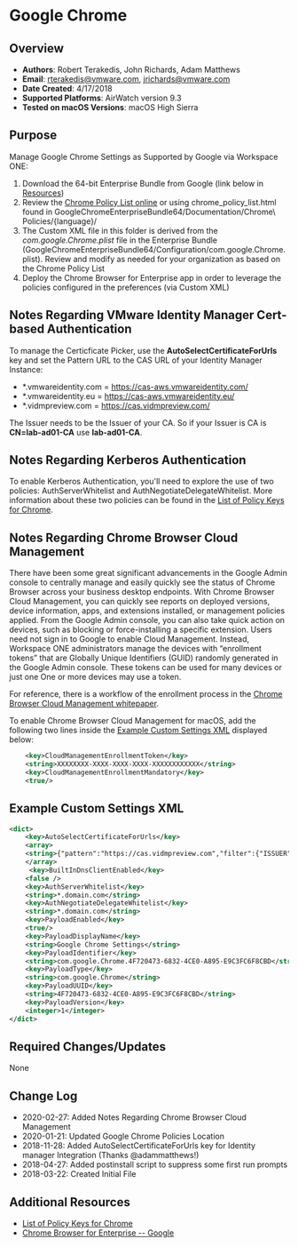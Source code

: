 # Google Chrome

## Overview

- **Authors**: Robert Terakedis, John Richards, Adam Matthews
- **Email**: rterakedis@vmware.com, jrichards@vmware.com
- **Date Created**: 4/17/2018
- **Supported Platforms**: AirWatch version 9.3
- **Tested on macOS Versions**: macOS High Sierra

## Purpose

Manage Google Chrome Settings as Supported by Google via Workspace ONE:

1) Download the 64-bit Enterprise Bundle from Google (link below in [Resources](#Additional-Resources))
2) Review the [Chrome Policy List online](https://cloud.google.com/docs/chrome-enterprise/policies) or using chrome_policy_list.html found in GoogleChromeEnterpriseBundle64/Documentation/Chrome\ Policies/{language}/
3) The Custom XML file in this folder is derived from the *com.google.Chrome.plist* file in the Enterprise Bundle (GoogleChromeEnterpriseBundle64/Configuration/com.google.Chrome.plist).  Review and modify as needed for your organization as based on the Chrome Policy List
4) Deploy the Chrome Browser for Enterprise app in order to leverage the policies configured in the preferences (via Custom XML)

## Notes Regarding VMware Identity Manager Cert-based Authentication

To manage the Certicficate Picker, use the **AutoSelectCertificateForUrls** key and set the Pattern URL to the CAS URL of your Identity Manager Instance:

- *.vmwareidentity.com = https://cas-aws.vmwareidentity.com/
- *.vmwareidentity.eu = https://cas-aws.vmwareidentity.eu/
- *.vidmpreview.com = https://cas.vidmpreview.com/

The Issuer needs to be the Issuer of your CA. So if your Issuer is CA is **CN=lab-ad01-CA** use **lab-ad01-CA**. 

## Notes Regarding Kerberos Authentication

To enable Kerberos Authentication, you'll need to explore the use of two policies:  AuthServerWhitelist and AuthNegotiateDelegateWhitelist.  More information about these two policies can be found in the [List of Policy Keys for Chrome](https://cloud.google.com/docs/chrome-enterprise/policies).

## Notes Regarding Chrome Browser Cloud Management

There have been some great significant advancements in the Google Admin console to centrally manage and easily quickly see the status of Chrome Browser across your business desktop endpoints.  With Chrome Browser Cloud Management, you can quickly see reports on deployed versions, device information, apps, and extensions installed, or management policies applied. From the Google Admin console, you can also take quick action on devices, such as blocking or force-installing a specific extension.  Users need not sign in to Google to enable Cloud Management. Instead, Workspace ONE administrators manage the devices with “enrollment tokens” that are Globally Unique Identifiers (GUID) randomly generated in the Google Admin console. These tokens can be used for many devices or just one One or more devices may use a token. 
 
For reference, there is a workflow of the enrollment process in the [Chrome Browser Cloud Management whitepaper](http://bit.ly/managebrowsers).

To enable Chrome Browser Cloud Management for macOS, add the following two lines inside the [Example Custom Settings XML](#Example-Custom-Settings-XML) displayed below:

```XML
    <key>CloudManagementEnrollmentToken</key>
    <string>XXXXXXXX-XXXX-XXXX-XXXX-XXXXXXXXXXXX</string>
    <key>CloudManagementEnrollmentMandatory</key>
    <true/>
```

## Example Custom Settings XML

```XML
<dict>
    <key>AutoSelectCertificateForUrls</key>
    <array>
    <string>{"pattern":"https://cas.vidmpreview.com","filter":{"ISSUER":{"CN":”TMApple"}}}</string>
    </array>
     <key>BuiltInDnsClientEnabled</key>
    <false />
    <key>AuthServerWhitelist</key>
    <string>*.domain.com</string>
    <key>AuthNegotiateDelegateWhitelist</key>
    <string>*.domain.com</string>
    <key>PayloadEnabled</key>
    <true/>
    <key>PayloadDisplayName</key>
    <string>Google Chrome Settings</string>
    <key>PayloadIdentifier</key>
    <string>com.google.Chrome.4F720473-6832-4CE0-A895-E9C3FC6F8CBD</string>
    <key>PayloadType</key>
    <string>com.google.Chrome</string>
    <key>PayloadUUID</key>
    <string>4F720473-6832-4CE0-A895-E9C3FC6F8CBD</string>
    <key>PayloadVersion</key>
    <integer>1</integer>
</dict>
```

## Required Changes/Updates

None

## Change Log

- 2020-02-27: Added Notes Regarding Chrome Browser Cloud Management
- 2020-01-21: Updated Google Chrome Policies Location
- 2018-11-28:  Added AutoSelectCertificateForUrls key for Identity manager Integration (Thanks @adammatthews!)
- 2018-04-27: Added postinstall script to suppress some first run prompts
- 2018-03-22: Created Initial File

## Additional Resources

- [List of Policy Keys for Chrome](https://cloud.google.com/docs/chrome-enterprise/policies)
- [Chrome Browser for Enterprise -- Google](https://enterprise.google.com/chrome/chrome-browser)
